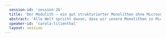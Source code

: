 ```yaml
---
  session-id: 'session-26'
  title: 'Der Modulith – ein gut strukturierter Monolithen ohne Microservices'
  abstract: 'Alle Welt spricht davon, dass wir unsere Monolithen in Microservices zerlegen müssen. Aber stimmt das wirklich? Immer wieder treffe ich Teams, die mit ihrem Monolithen gut klarkommen und sich gegen Nachfragen Ihres Managements verteidigen müssen, warum sie nicht auf Microservices setzen. Dabei haben Microservices nicht nur Vorteile, sondern bringen Ihre eigenen Schwierigkeiten mit sich. In diesem Vortrag erfahren Sie, wie Sie Ihren Monolithen strukturieren können und wann eine Zerlegung in Microservices sinnvoll werden könnte.'
  speaker-id: 'carola-lilienthal'
  layout: session
---
```

